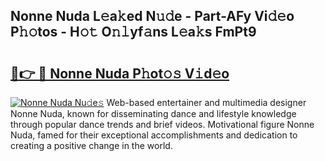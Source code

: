 ## Nonne Nuda L𝚎a𝚔ed N𝚞𝚍e - Part-AFy Vi𝚍𝚎o P𝚑𝚘tos - H𝚘𝚝 O𝚗𝚕yf𝚊ns L𝚎a𝚔s FmPt9

# <h2><a href="http://kfe9fr.oniu.top/?m=Nonne+Nuda">🔗👉 🔴 Nonne Nuda P𝚑ot𝚘𝚜 V𝚒d𝚎o</a></h2>

[![Nonne Nuda Nu𝚍e𝚜](https://i.imgur.com/0qMVB7G.gif)](http://kfe9fr.oniu.top/?m=Nonne+Nuda)
Web-based entertainer and multimedia designer Nonne Nuda, known for disseminating dance and lifestyle knowledge through popular dance trends and brief videos. Motivational figure Nonne Nuda, famed for their exceptional accomplishments and dedication to creating a positive change in the world.  
